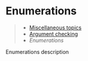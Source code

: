 # Enumerations

> * [Miscellaneous topics](/application/miscellaneous)
> * [Argument checking](arguments)
> * _Enumerations_

Enumerations description
